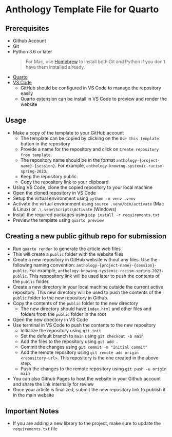 # Anthology Template File for Quarto

## Prerequisites

- Github Account
- Git
- Python 3.6 or later
  > For Mac, use [Homebrew](https://brew.sh/) to install both Git and Python if you don't have them installed already.
- [Quarto](https://quarto.org)
- [VS Code](https://code.visualstudio.com/)
  - GitHub should be configured in VS Code to manage the repository easily
  - Quarto extension can be install in VS Code to preview and render the website

## Usage

- Make a copy of the template to your GitHub account
  - The template can be copied by clicking on the `Use this template` button in the repository
  - Provide a name for the repository and click on `Create repository from template`.
  - The repository name should be in the format `anthology-{project-name}-{session}`. For example, `anthology-knowing-systemic-racism-spring-2023`.
  - Keep the repository public.
  - Copy the repository link to your clipboard.
- Using VS Code, clone the copied repository to your local machine
- Open the cloned repository in VS Code
- Setup the virtual environment using `python -m venv .venv`
- Activate the virtual environment using `source .venv/bin/activate` (Mac & Linux) or `.\.venv\Scripts\Activate` (Windows)
- Install the required packages using `pip install -r requirements.txt`
- Preview the template using `quarto preview`

## Creating a new public github repo for submission

- Run `quarto render` to generate the article web files
- This will create a `public` folder with the website files
- Create a new repository in GitHub website without any files. Use the following naming convention: `anthology-{project-name}-{session}-public`. For example, `anthology-knowing-systemic-racism-spring-2023-public`. This respository link will be used later to push the contents of the `public` folder.
- Create a new directory in your local machine outside the current active repository. This new directory will be used to push the contents of the `public` folder to the new repository in Github.
- Copy the contents of the `public` folder to the new directory
  - The new directory should have `index.html` and other files and folders from the `public` folder in the root
- Open the new directory in VS Code
- Use terminal in VS Code to push the contents to the new repository
  - Initialize the repository using `git init`
  - Set the default branch to `main` using `git checkout -b main`
  - Add the files to the repository using `git add .`
  - Commit the changes using `git commit -m "Initial commit"`
  - Add the remote repository using `git remote add origin <repository-url>`. This repository is the one created in the above step.
  - Push the changes to the remote repository using `git push -u origin main`
- You can also Github Pages to host the website in your Github account and share the link internally for review
- Once your article is finalized, submit the new repository link to publish it in the main website

## Important Notes

- If you are adding a new library to the project, make sure to update the `requirements.txt` file
